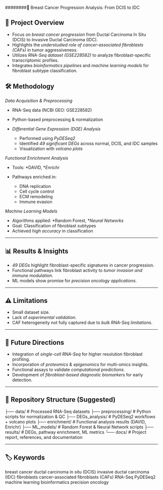 ########🧬 Breast Cancer Progression Analysis: From DCIS to IDC

## 📌 Project Overview

* Focus on *breast cancer progression* from Ductal Carcinoma In Situ (DCIS) to Invasive Ductal Carcinoma (IDC).
* Highlights the *understudied role of cancer-associated fibroblasts (CAFs)* in tumor aggressiveness.
* Utilizes *RNA-Seq dataset (GSE228582)* to analyze fibroblast-specific transcriptomic profiles.
* Integrates *bioinformatics pipelines* and *machine learning models* for fibroblast subtype classification.

## 🛠️ Methodology
 *Data Acquisition & Preprocessing*

  * RNA-Seq data (NCBI GEO: GSE228582)
  * Python-based preprocessing & normalization

* *Differential Gene Expression (DGE) Analysis*

  * Performed using *PyDESeq2*
  * Identified *49 significant DEGs* across normal, DCIS, and IDC samples
  * Visualization with *volcano plots*

 *Functional Enrichment Analysis*

  * Tools: *DAVID, **Enrichr*
  * Pathways enriched in:

    * DNA replication
    * Cell cycle control
    * ECM remodeling
    * Immune evasion

 *Machine Learning Models*

  * Algorithms applied: *Random Forest, **Neural Networks*
  * Goal: Classification of fibroblast subtypes
  * Achieved *high accuracy* in classification

---

## 📊 Results & Insights

* *49 DEGs* highlight fibroblast-specific signatures in cancer progression.
* Functional pathways link fibroblast activity to *tumor invasion and immune modulation*.
* ML models show promise for *precision oncology applications*.

---

## ⚠️ Limitations

* Small dataset size.
* Lack of *experimental validation*.
* CAF heterogeneity not fully captured due to *bulk RNA-Seq limitations*.

---

## 🚀 Future Directions

* Integration of *single-cell RNA-Seq* for higher resolution fibroblast profiling.
* Incorporation of *proteomics & epigenomics* for multi-omics insights.
* Functional assays to validate *computational predictions*.
* Development of *fibroblast-based diagnostic biomarkers* for early detection.

---

## 📂 Repository Structure (Suggested)


├── data/                # Processed RNA-Seq datasets
├── preprocessing/       # Python scripts for normalization & QC
├── DEGs_analysis/       # PyDESeq2 workflows + volcano plots
├── enrichment/          # Functional analysis results (DAVID, Enrichr)
├── ML_models/           # Random Forest & Neural Network scripts
├── results/             # DEGs, pathway enrichment, ML metrics
└── docs/                # Project report, references, and documentation


---

## 🏷️ Keywords

breast cancer ductal carcinoma in situ (DCIS) invasive ductal carcinoma (IDC)
fibroblasts cancer-associated fibroblasts (CAFs) RNA-Seq PyDESeq2
machine learning bioinformatics precision oncology
